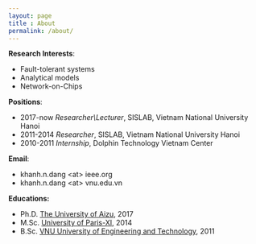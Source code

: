 ```yaml
---
layout: page
title : About
permalink: /about/
---
```


**Research Interests**:  
- Fault-tolerant systems
- Analytical models  
- Network-on-Chips

**Positions**:

- 2017-now _Researcher\Lecturer_, SISLAB, Vietnam National University Hanoi
- 2011-2014 _Researcher_, SISLAB, Vietnam National University Hanoi
- 2010-2011 _Internship_, Dolphin Technology Vietnam Center

**Email**: 
- khanh.n.dang \<at\> ieee.org
- khanh.n.dang \<at\> vnu.edu.vn

**Educations:**  <br>
- Ph.D. [The University of Aizu](http://www.u-aizu.ac.jp/en/), 2017 <br>
- M.Sc. [University of Paris-XI](http://www.u-psud.fr/en/index.html), 2014    <br>
- B.Sc. [VNU University of Engineering and Technology](http://e.uet.vnu.edu.vn/), 2011    <br>
